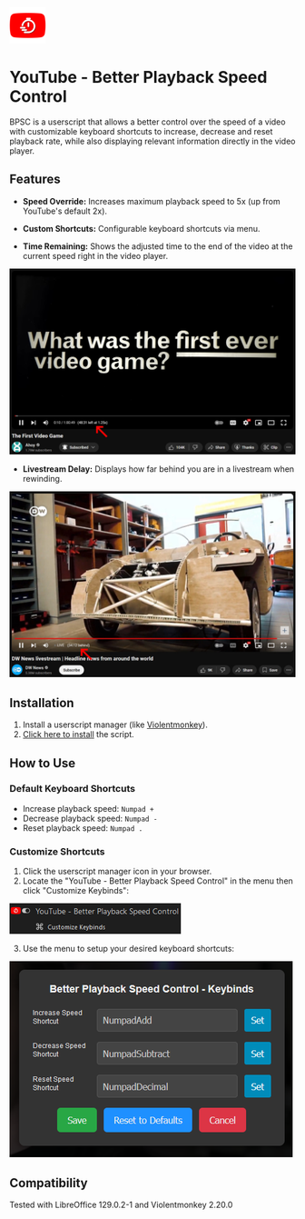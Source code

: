 ![](img/icon.png)
# YouTube - Better Playback Speed Control

BPSC is a userscript that allows a better control over the speed of a video with customizable keyboard shortcuts to increase, decrease and reset playback rate, while also displaying relevant information directly in the video player.

## Features

- **Speed Override:** Increases maximum playback speed to 5x (up from YouTube's default 2x).

- **Custom Shortcuts:** Configurable keyboard shortcuts via menu.

- **Time Remaining:** Shows the adjusted time to the end of the video at the current speed right in the video player.

![](img/preview_1.jpg)

- **Livestream Delay:** Displays how far behind you are in a livestream when rewinding.

![](img/preview_2.jpg)


## Installation

1. Install a userscript manager (like [Violentmonkey](https://violentmonkey.github.io/get-it/)).
2. [Click here to install](https://github.com/WesternFreak/YouTube-Better-Playback-Speed-Control/raw/main/yt-bpsc.user.js) the script.

## How to Use

### Default Keyboard Shortcuts

- Increase playback speed: `Numpad +`
- Decrease playback speed: `Numpad -`
- Reset playback speed: `Numpad .`

### Customize Shortcuts

1. Click the userscript manager icon in your browser.
2. Locate the "YouTube - Better Playback Speed Control" in the menu then click "Customize Keybinds":
   
![](img/screenshot_1.png)

3. Use the menu to setup your desired keyboard shortcuts:
 
![](img/screenshot_2.png)

## Compatibility
Tested with LibreOffice 129.0.2-1 and Violentmonkey 2.20.0
